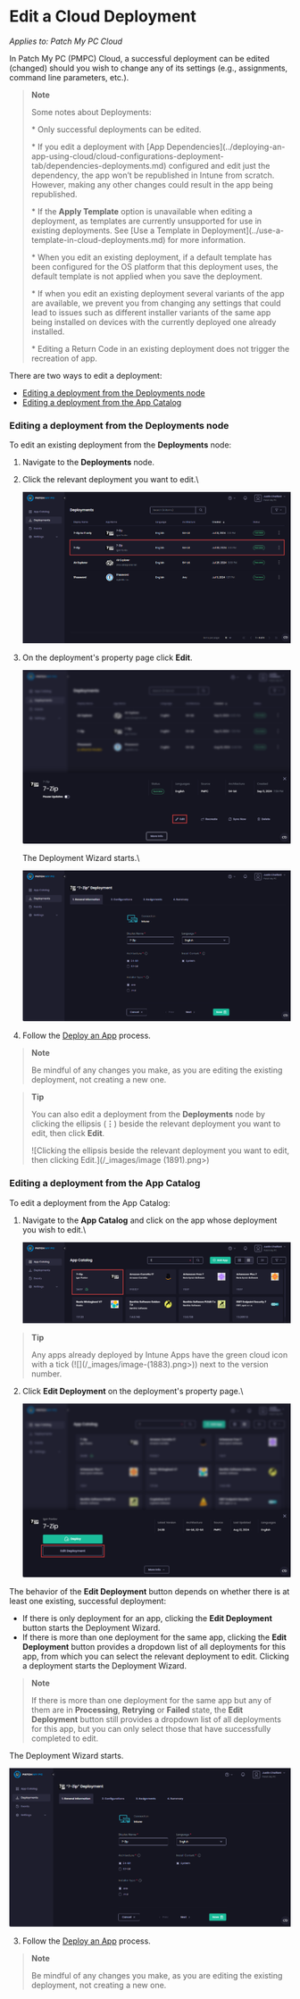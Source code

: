 # Edit a Cloud Deployment

_Applies to: Patch My PC Cloud_

In Patch My PC (PMPC) Cloud, a successful deployment can be edited (changed) should you wish to change any of its settings (e.g., assignments, command line parameters, etc.).

<blockquote class="wp-block-quote">
<p><strong>Note</strong></p>
<p>Some notes about Deployments:</p>
<p>* Only successful deployments can be edited.</p>
<p>* If you edit a deployment with [App Dependencies](../deploying-an-app-using-cloud/cloud-configurations-deployment-tab/dependencies-deployments.md) configured and edit just the dependency, the app won’t be republished in Intune from scratch. However, making any other changes could result in the app being republished.</p>
<p>* If the <strong>Apply Template</strong> option is unavailable when editing a deployment, as templates are currently unsupported for use in existing deployments. See [Use a Template in Deployment](../use-a-template-in-cloud-deployments.md) for more information.</p>
<p>* When you edit an existing deployment, if a default template has been configured for the OS platform that this deployment uses, the default template is not applied when you save the deployment.</p>
<p>* If when you edit an existing deployment several variants of the app are available, we prevent you from changing any settings that could lead to issues such as different installer variants of the same app being installed on devices with the currently deployed one already installed.</p>
<p>* Editing a Return Code in an existing deployment does not trigger the recreation of app.</p>
</blockquote>

There are two ways to edit a deployment:

* [Editing a deployment from the Deployments node](edit-a-cloud-deployment.md#editing-a-deployment-from-the-deployments-node)
* [Editing a deployment from the App Catalog](edit-a-cloud-deployment.md#editing-a-deployment-from-the-app-catalog)

### Editing a deployment from the Deployments node

To edit an existing deployment from the <strong>Deployments</strong> node:

1. Navigate to the <strong>Deployments</strong> node.
2.  Click the relevant deployment you want to edit.\


    ![Clicking the relevant deployment you want to edit.](/_images/image-(1887).png "Clicking the relevant deployment you want to edit.")


3.  On the deployment's property page click <strong>Edit</strong>.



    ![Clicking &#x22;Edit&#x22; on the deployment&#x27;s property page.](/_images/image-(2010).png "Clicking &#x22;Edit&#x22; on the deployment&#x27;s property page.")

    The Deployment Wizard starts.\


    ![Deployment Wizard starting.](/_images/image-(1889).png "Deployment Wizard starting.")
4. Follow the [Deploy an App](../deploying-an-app-using-cloud/) process.

<blockquote class="wp-block-quote">
<p><strong>Note</strong></p>
<p>Be mindful of any changes you make, as you are editing the existing deployment, not creating a new one.</p>
</blockquote>

<blockquote class="wp-block-quote">
<p><strong>Tip</strong></p>
<p>You can also edit a deployment from the <strong>Deployments</strong> node by clicking the ellipsis (<strong>⋮</strong>) beside the relevant deployment you want to edit, then click <strong>Edit</strong>.</p>
<p>![Clicking the ellipsis beside the relevant deployment you want to edit, then clicking Edit.](/_images/image (1891).png>)</p>
</blockquote>

### Editing a deployment from the App Catalog

To edit a deployment from the App Catalog:

1.  Navigate to the <strong>App Catalog</strong> and click on the app whose deployment you wish to edit.\


    ![Navigating to the App Catalog and locating the app whose deployment you wish to edit.](/_images/image-(1884).png "Navigating to the App Catalog and locating the app whose deployment you wish to edit.")

<blockquote class="wp-block-quote">
<p><strong>Tip</strong></p>
<p>Any apps already deployed by Intune Apps have the green cloud icon with a tick (![](/_images/image-(1883).png>)) next to the version number.</p>
</blockquote>

2.  Click <strong>Edit Deployment</strong> on the deployment's property page.\


    ![Clicking &#x22;Edit Deployment&#x22; on the deployment&#x27;s property page.](/_images/image-(2011).png "Clicking &#x22;Edit Deployment&#x22; on the deployment&#x27;s property page.")

The behavior of the <strong>Edit Deployment</strong> button depends on whether there is at least one existing, successful deployment:

* If there is only deployment for an app, clicking the <strong>Edit Deployment</strong> button starts the Deployment Wizard.
* If there is more than one deployment for the same app, clicking the <strong>Edit Deployment</strong> button provides a dropdown list of all deployments for this app, from which you can select the relevant deployment to edit. Clicking a deployment starts the Deployment Wizard.

<blockquote class="wp-block-quote">
<p><strong>Note</strong></p>
<p>If there is more than one deployment for the same app but any of them are in <strong>Processing</strong>, <strong>Retrying</strong> or <strong>Failed</strong> state, the <strong>Edit Deployment</strong> button still provides a dropdown list of all deployments for this app, but you can only select those that have successfully completed to edit.</p>
</blockquote>

The Deployment Wizard starts.

![Deployment Wizard starting.](/_images/image-(1889).png "Deployment Wizard starting.")

3. Follow the [Deploy an App](../deploying-an-app-using-cloud/) process.

<blockquote class="wp-block-quote">
<p><strong>Note</strong></p>
<p>Be mindful of any changes you make, as you are editing the existing deployment, not creating a new one.</p>
</blockquote>